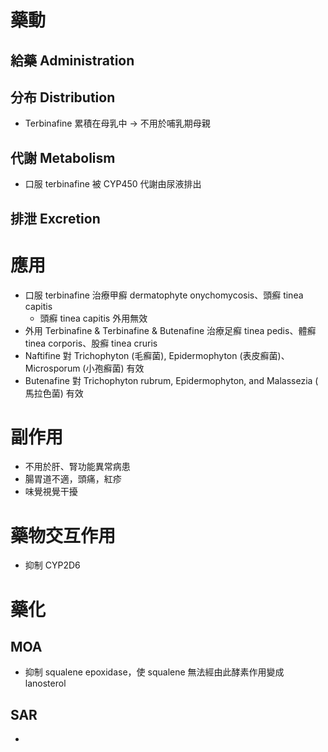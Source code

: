 # 藥動
## 給藥 Administration
## 分布 Distribution
- Terbinafine 累積在母乳中 $\rightarrow$ 不用於哺乳期母親
## 代謝 Metabolism
- 口服 terbinafine 被 CYP450 代謝由尿液排出
## 排泄 Excretion
# 應用
- 口服 terbinafine 治療甲癬 dermatophyte onychomycosis、頭癬 tinea capitis 
	- 頭癬 tinea capitis 外用無效
- 外用 Terbinafine & Terbinafine & Butenafine 治療足癬 tinea pedis、體癬 tinea corporis、股癬 tinea cruris
- Naftifine 對 Trichophyton (毛癬菌),  Epidermophyton (表皮癬菌)、Microsporum (小孢癬菌) 有效
- Butenafine 對 Trichophyton rubrum, Epidermophyton, and Malassezia ( 馬拉色菌) 有效
# 副作用
- 不用於肝、腎功能異常病患
- 腸胃道不適，頭痛，紅疹
- 味覺視覺干擾
# 藥物交互作用
- 抑制 CYP2D6
# 藥化
## MOA
- 抑制 squalene epoxidase，使 squalene 無法經由此酵素作用變成 lanosterol
## SAR
- 




